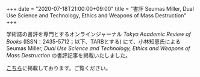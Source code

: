 +++
date = "2020-07-18T21:00:00+09:00"
title = "書評 Seumas Miller, Dual Use Science and Technology, Ethics and Weapons of Mass Destruction"
+++

学術誌の書評を専門とするオンラインジャーナル *Tokyo Academic Review of Books* (ISSN：2435-5712；以下、TARBとする) にて、小林知恵氏によるSeumas Miller, *Dual Use Science and Technology, Ethics and Weapons of Mass Destruction* の書評記事を掲載いたしました。

[こちら](https://tarb.yamanami.tokyo/2020/07/0002-seumas-miller-dual-use-science-and.html)に掲載しております。ご覧ください。
